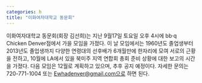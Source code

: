 ```yaml
---
categories: h
title: "이화여자대학교 동문회"
---
```

이화여자대학교 동문회(회장 김선희)는 지난 9월17일 토요일 오후 4시에 bb·q Chicken Denver점에서 가을 모임을 가졌다. 이 날 모임에서는 1960년도 졸업생부터 2013년도 졸업생까지 다양한 연령대의 선후배가 6개월만에 한자리에 모여 서로의 근황을 전하고, 10월에 LA에서 있을 북미주 지역 연합회 총회 준비 상황에 대한 보고의 시간을 가졌다. 다음 모임은 12월로 계획하고 있으며, 추후 공지 예정이다. 자세한 문의는 720-771-1004 또는 Ewhadenver@gmail.com으로 하면 된다.